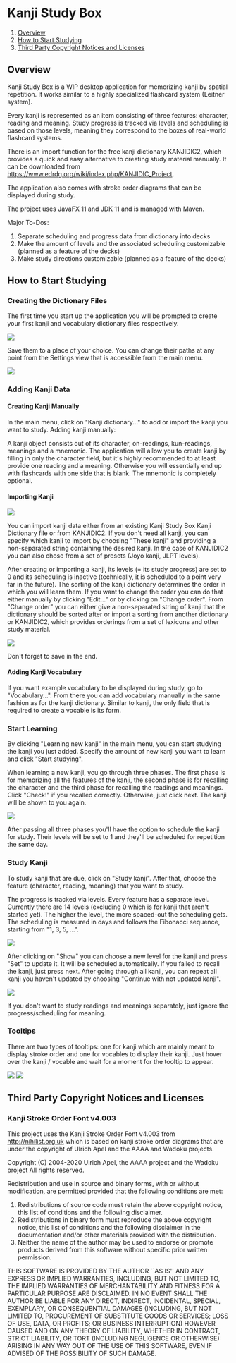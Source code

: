 # Kanji Study Box

1. [ Overview ](#overview)
2. [ How to Start Studying ](#how-to-start-studying)
3. [ Third Party Copyright Notices and Licenses ](#third-party-copyright-notices-and-licenses)

## Overview

Kanji Study Box is a WIP desktop application for memorizing kanji by spatial repetition. It works similar to a highly specialized flashcard system (Leitner system).

Every kanji is represented as an item consisting of three features: character, reading and meaning. Study progress is tracked via levels and scheduling is based on those levels, meaning they correspond to the boxes of real-world flashcard systems.

There is an import function for the free kanji dictionary KANJIDIC2, which provides a quick and easy alternative to creating study material manually. It can be downloaded from https://www.edrdg.org/wiki/index.php/KANJIDIC_Project.

The application also comes with stroke order diagrams that can be displayed during study.

The project uses JavaFX 11 and JDK 11 and is managed with Maven.

Major To-Dos:
1. Separate scheduling and progress data from dictionary into decks
2. Make the amount of levels and the associated scheduling customizable (planned as a feature of the decks)
3. Make study directions customizable (planned as a feature of the decks)

## How to Start Studying

### Creating the Dictionary Files
The first time you start up the application you will be prompted to create your first kanji and vocabulary dictionary files respectively.

![](images/load_kanji_dictionary.jpg)

Save them to a place of your choice. You can change their paths at any point from the Settings view that is accessible from the main menu.

![](images/main_menu.jpg)

### Adding Kanji Data

#### Creating Kanji Manually

In the main menu, click on "Kanji dictionary..." to add or import the kanji you want to study.
Adding kanji manually:

A kanji object consists out of its character, on-readings, kun-readings, meanings and a mnemonic. The application will allow you to create kanji by filling in only the character field, but it's highly recommended to at least provide one reading and a meaning. Otherwise you will essentially end up with flashcards with one side that is blank. The mnemonic is completely optional.

#### Importing Kanji

![](images/kanji_import.jpg)

You can import kanji data either from an existing Kanji Study Box Kanji Dictionary file or from KANJIDIC2. If you don't need all kanji, you can specify which kanji to import by choosing "These kanji" and providing a non-separated string containing the desired kanji. In the case of KANJIDIC2 you can also chose from a set of presets (Joyo kanji, JLPT levels).

After creating or importing a kanji, its levels (= its study progress) are set to 0 and its scheduling is inactive (technically, it is scheduled to a point very far in the future). The sorting of the kanji dictionary determines the order in which you will learn them. If you want to change the order you can do that either manually by clicking "Edit..." or by clicking on "Change order". From "Change order" you can either give a non-separated string of kanji that the dictionary should be sorted after or import a sorting from another dictionary or KANJIDIC2, which provides orderings from a set of lexicons and other study material.

![](images/kanji_dictionary_filled.jpg)

Don't forget to save in the end.

#### Adding Kanji Vocabulary

If you want example vocabulary to be displayed during study, go to "Vocabulary...". From there you can add vocabulary manually in the same fashion as for the kanji dictionary. Similar to kanji, the only field that is required to create a vocable is its form.

### Start Learning

By clicking "Learning new kanji" in the main menu, you can start studying the kanji you just added. Specify the amount of new kanji you want to learn and click "Start studying".

When learning a new kanji, you go through three phases. The first phase is for memorizing all the features of the kanji, the second phase is for recalling the character and the third phase for recalling the readings and meanings. Click "Check!" if you recalled correctly. Otherwise, just click next. The kanji will be shown to you again.

![](images/learn_phase_2_2.jpg)

After passing all three phases you'll have the option to schedule the kanji for study. Their levels will be set to 1 and they'll be scheduled for repetition the same day.

### Study Kanji

To study kanji that are due, click on "Study kanji". After that, choose the feature (character, reading, meaning) that you want to study. 

The progress is tracked via levels. Every feature has a separate level. Currently there are 14 levels (excluding 0 which is for kanji that aren't started yet). The higher the level, the more spaced-out the scheduling gets. The scheduling is measured in days and follows the Fibonacci sequence, starting from "1, 3, 5, ...".

![](images/study.jpg)

After clicking on "Show" you can choose a new level for the kanji and press "Set" to update it. It will be scheduled automatically. If you failed to recall the kanji, just press next. After going through all kanji, you can repeat all kanji you haven't updated by choosing "Continue with not updated kanji".

![](images/closing_session.jpg)

If you don't want to study readings and meanings separately, just ignore the progress/scheduling for meaning.

### Tooltips

There are two types of tooltips: one for kanji which are mainly meant to display stroke order and one for vocables to display their kanji. Just hover over the kanji / vocable and wait for a moment for the tooltip to appear.

![](images/kanji_tooltip.jpg)
![](images/voc_tooltip.jpg)

## Third Party Copyright Notices and Licenses

### Kanji Stroke Order Font v4.003

This project uses the Kanji Stroke Order Font v4.003 from http://nihilist.org.uk which is based on kanji stroke order diagrams that are under the copyright of Ulrich Apel and the AAAA and Wadoku projects.

Copyright (C) 2004-2020 Ulrich Apel, the AAAA project and the Wadoku project
All rights reserved.

Redistribution and use in source and binary forms, with or without
modification, are permitted provided that the following conditions
are met:

1. Redistributions of source code must retain the above copyright
   notice, this list of conditions and the following disclaimer.
2. Redistributions in binary form must reproduce the above copyright
   notice, this list of conditions and the following disclaimer in the
   documentation and/or other materials provided with the distribution.
3. Neither the name of the author may be used to endorse or promote products
   derived from this software without specific prior written permission.

THIS SOFTWARE IS PROVIDED BY THE AUTHOR ``AS IS'' AND ANY EXPRESS OR
IMPLIED WARRANTIES, INCLUDING, BUT NOT LIMITED TO, THE IMPLIED WARRANTIES
OF MERCHANTABILITY AND FITNESS FOR A PARTICULAR PURPOSE ARE DISCLAIMED.
IN NO EVENT SHALL THE AUTHOR BE LIABLE FOR ANY DIRECT, INDIRECT,
INCIDENTAL, SPECIAL, EXEMPLARY, OR CONSEQUENTIAL DAMAGES (INCLUDING, BUT
NOT LIMITED TO, PROCUREMENT OF SUBSTITUTE GOODS OR SERVICES; LOSS OF USE,
DATA, OR PROFITS; OR BUSINESS INTERRUPTION) HOWEVER CAUSED AND ON ANY
THEORY OF LIABILITY, WHETHER IN CONTRACT, STRICT LIABILITY, OR TORT
(INCLUDING NEGLIGENCE OR OTHERWISE) ARISING IN ANY WAY OUT OF THE USE OF
THIS SOFTWARE, EVEN IF ADVISED OF THE POSSIBILITY OF SUCH DAMAGE.
